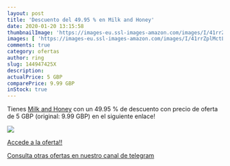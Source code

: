 ```yaml
---
layout: post
title: 'Descuento del 49.95 % en Milk and Honey'
date: 2020-01-20 13:15:58
thumbnailImage: 'https://images-eu.ssl-images-amazon.com/images/I/41rrZplMctL._SL200_.jpg'
images: [ 'https://images-eu.ssl-images-amazon.com/images/I/41rrZplMctL._SL200_.jpg' ]
comments: true
category: ofertas
author: ring
slug: 144947425X
description:
actualPrice: 5 GBP
comparePrice: 9.99 GBP
inStock: true
---
```


Tienes [Milk and Honey](https://www.amazon.com/dp/144947425X/?tag=redken08-20) con un 49.95 % de descuento con precio de oferta de 5 GBP (original: 9.99 GBP) en el siguiente enlace!

[![](https://images-eu.ssl-images-amazon.com/images/I/41rrZplMctL._SL200_.jpg)](https://www.amazon.com/dp/144947425X/?tag=redken08-20)

[Accede a la oferta!!](https://www.amazon.com/dp/144947425X/?tag=redken08-20)

[Consulta otras ofertas en nuestro canal de telegram](https://t.me/s/ofertas25)

